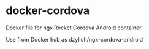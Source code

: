 # docker-cordova
Docker file for ngx Rocket Cordova Android container

Use from Docker hub as dzylich/ngx-cordova-android
